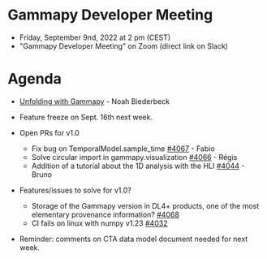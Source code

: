 # Gammapy Developer Meeting

* Friday, September 9nd, 2022 at 2 pm (CEST)
* "Gammapy Developer Meeting" on Zoom (direct link on Slack)
# Agenda

* [Unfolding with Gammapy](unfolding.pdf) - Noah Biederbeck

* Feature freeze on Sept. 16th next week.

* Open PRs for v1.0
  * Fix bug on TemporalModel.sample_time [#4067](https://github.com/gammapy/gammapy/pull/4067) - Fabio
  * Solve circular import in gammapy.visualization [#4066](https://github.com/gammapy/gammapy/pull/4066) - Régis
  * Addition of a tutorial about the 1D analysis with the HLI [#4044](https://github.com/gammapy/gammapy/pull/4044) - Bruno
  
* Features/issues to solve for v1.0?
  * Storage of the Gammapy version in DL4+ products, one of the most elementary provenance information? [#4068](https://github.com/gammapy/gammapy/pull/4068)
  * CI fails on linux with numpy v1.23 [#4032](https://github.com/gammapy/gammapy/pull/4032)

* Reminder: comments on CTA data model document needed for next week.

  
  


 


